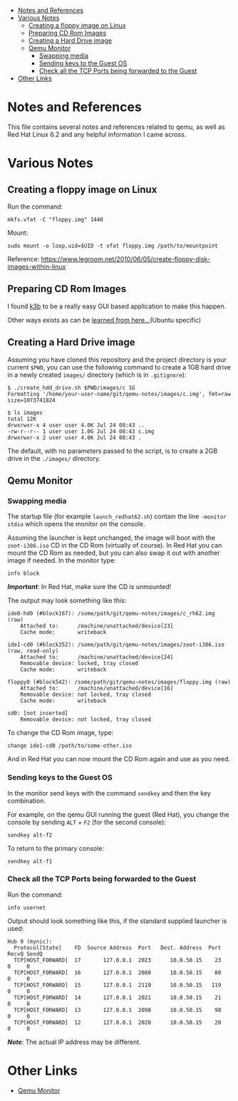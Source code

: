 
- [Notes and References](#notes-and-references)
- [Various Notes](#various-notes)
  - [Creating a floppy image on Linux](#creating-a-floppy-image-on-linux)
  - [Preparing CD Rom Images](#preparing-cd-rom-images)
  - [Creating a Hard Drive image](#creating-a-hard-drive-image)
  - [Qemu Monitor](#qemu-monitor)
    - [Swapping media](#swapping-media)
    - [Sending keys to the Guest OS](#sending-keys-to-the-guest-os)
    - [Check all the TCP Ports being forwarded to the Guest](#check-all-the-tcp-ports-being-forwarded-to-the-guest)
- [Other Links](#other-links)

# Notes and References

This file contains several notes and references related to qemu, as well as Red Hat Linux 6.2 and any helpful information I came across.

# Various Notes

## Creating a floppy image on Linux

Run the command:

```shell
mkfs.vfat -C "floppy.img" 1440
```

Mount:

```shell
sudo mount -o loop,uid=$UID -t vfat floppy.img /path/to/mountpoint
```

Reference: https://www.legroom.net/2010/06/05/create-floppy-disk-images-within-linux

## Preparing CD Rom Images

I found [k3b](https://userbase.kde.org/K3b) to be a really easy GUI based application to make this happen.

Other ways exists as can be [learned from here...](https://askubuntu.com/questions/136165/how-to-create-an-iso-image-from-a-bunch-of-files-on-the-file-system)(Ubuntu specific)

## Creating a Hard Drive image

Assuming you have cloned this repository and the project directory is your current `$PWD`, you can use the following command to create a 1GB hard drive in a newly created `images/` directory (which is in `.gitignore`):

```shell
$ ./create_hdd_drive.sh $PWD/images/c 1G
Formatting '/home/your-user-name/git/qemu-notes/images/c.img', fmt=raw size=1073741824

$ ls images 
total 12K
drwxrwxr-x 4 user user 4.0K Jul 24 08:43 ..
-rw-r--r-- 1 user user 1.0G Jul 24 08:43 c.img
drwxrwxr-x 2 user user 4.0K Jul 24 08:43 .
```

The default, with no parameters passed to the script, is to create a 2GB drive in the `./images/` directory.

## Qemu Monitor

### Swapping media

The startup file (for example `launch_redhat62.sh`) contain the line `-monitor stdio` which opens the monitor on the console.

Assuming the launcher is kept unchanged, the image will boot with the `zoot-i386.iso` CD in the CD Rom (virtually of course). In Red Hat you can mount the CD Rom as needed, but you can also swap it out with another image if needed. In the monitor type:

```shell
info block
```

_**Important**_: In Red Hat, make sure the CD is unmounted!

The output may look something like this:

```text
ide0-hd0 (#block167): /some/path/git/qemu-notes/images/c_rh62.img (raw)
    Attached to:      /machine/unattached/device[23]
    Cache mode:       writeback

ide1-cd0 (#block352): /some/path/git/qemu-notes/images/zoot-i386.iso (raw, read-only)
    Attached to:      /machine/unattached/device[24]
    Removable device: locked, tray closed
    Cache mode:       writeback

floppy0 (#block542): /some/path/git/qemu-notes/images/floppy.img (raw)
    Attached to:      /machine/unattached/device[16]
    Removable device: not locked, tray closed
    Cache mode:       writeback

sd0: [not inserted]
    Removable device: not locked, tray closed
```

To change the CD Rom image, type:

```shell
change ide1-cd0 /path/to/some-other.iso
```

And in Red Hat you can now mount the CD Rom again and use as you need.

### Sending keys to the Guest OS

In the monitor send keys with the command `sendkey` and then the key combination.

For example, on the qemu GUI running the guest (Red Hat), you change the console by sending `ALT` + `F2` (for the second console):

```shell
sendkey alt-f2
```

To return to the primary console:

```shell
sendkey alt-f1
```

### Check all the TCP Ports being forwarded to the Guest

Run the command:

```shell
info usernet
```

Output should look something like this, if the standard supplied launcher is used:

```text
Hub 0 (mynic):
  Protocol[State]    FD  Source Address  Port   Dest. Address  Port RecvQ SendQ
  TCP[HOST_FORWARD]  17       127.0.0.1  2023      10.0.50.15    23     0     0
  TCP[HOST_FORWARD]  16       127.0.0.1  2080      10.0.50.15    80     0     0
  TCP[HOST_FORWARD]  15       127.0.0.1  2119      10.0.50.15   119     0     0
  TCP[HOST_FORWARD]  14       127.0.0.1  2021      10.0.50.15    21     0     0
  TCP[HOST_FORWARD]  13       127.0.0.1  2098      10.0.50.15    98     0     0
  TCP[HOST_FORWARD]  12       127.0.0.1  2020      10.0.50.15    20     0     0
```

_**Note**_: The actual IP address may be different.

# Other Links

* [Qemu Monitor](https://qemu-project.gitlab.io/qemu/system/monitor.html)


